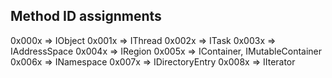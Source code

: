## Method ID assignments

0x000x => IObject
0x001x => IThread
0x002x => ITask
0x003x => IAddressSpace
0x004x => IRegion
0x005x => IContainer, IMutableContainer
0x006x => INamespace
0x007x => IDirectoryEntry
0x008x => IIterator
